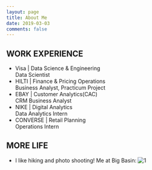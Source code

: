 ```yaml
---
layout: page
title: About Me
date: 2019-03-03
comments: false
---
```



## WORK EXPERIENCE
* Visa | Data Science & Engineering                                     
  Data Scientist
* HILTI | Finance & Pricing Operations                                     
  Business Analyst, Practicum Project
* EBAY | Customer Analytics(CAC)                                     
  CRM Business Analyst
* NIKE | Digital Analytics                                     
  Data Analytics Intern
* CONVERSE | Retail Planning                                     
  Operations Intern

## MORE LIFE
* I like hiking and photo shooting! Me at Big Basin:
![1](https://raw.githubusercontent.com/lmei33/lmei33.github.io/master/assets/img/hiking.jpg) 
